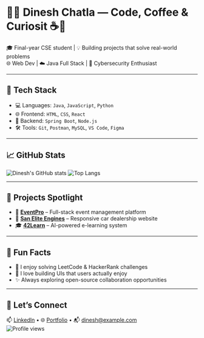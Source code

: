 # 👨‍💻 Dinesh Chatla — Code, Coffee & Curiosit ☕🚀

🎓 Final-year CSE student | 💡 Building projects that solve real-world problems  
🌐 Web Dev | ☁️ Java Full Stack | 🔐 Cybersecurity Enthusiast

---

## 🚀 Tech Stack
- 💻 Languages: `Java`, `JavaScript`, `Python`
- 🌐 Frontend: `HTML`, `CSS`, `React`
- 🧱 Backend: `Spring Boot`, `Node.js`
- 🛠️ Tools: `Git`, `Postman`, `MySQL`, `VS Code`, `Figma`

---

## 📈 GitHub Stats
![Dinesh's GitHub stats](https://github-readme-stats.vercel.app/api?username=Dineshchatla&show_icons=true&theme=radical)
![Top Langs](https://github-readme-stats.vercel.app/api/top-langs/?username=Dineshchatla&layout=compact&theme=radical)

---

## 🧩 Projects Spotlight
- 🔗 **[EventPro](https://github.com/Dineshchatla/eventPro)** – Full-stack event management platform
- 🚗 **[San Elite Engines](https://github.com/Dineshchatla/San-Elite-Engines)** – Responsive car dealership website
- 🎓 **[42Learn](https://github.com/Dineshchatla/42Learn)** – AI-powered e-learning system

---

## 🎯 Fun Facts
- 🧠 I enjoy solving LeetCode & HackerRank challenges
- 🧰 I love building UIs that users actually enjoy
- ✨ Always exploring open-source collaboration opportunities

---

## 🤝 Let’s Connect
📫 [LinkedIn](https://linkedin.com/in/your-link) • 🌐 [Portfolio](https://your-portfolio.com) • 📬 dinesh@example.com  
![Profile views](https://komarev.com/ghpvc/?username=Dineshchatla&label=Profile%20views&color=blue&style=flat)

